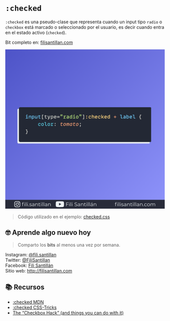 # `:checked`

`:checked` es una pseudo-clase que representa cuando un input tipo `radio` o `checkbox` está marcado o seleccionado por el usuario, es decir cuando entra en el estado activo (`checked`).

Bit completo en: [filisantillan.com](https://filisantillan.com/bits/is/)

![is CSS](./checked.png)

> Código utilizado en el ejemplo: [checked.css](./checked.css)

## 🤓 Aprende algo nuevo hoy

> Comparto los **bits** al menos una vez por semana.

Instagram: [@fili.santillan](https://www.instagram.com/fili.santillan/)  
Twitter: [@FiliSantillan](https://twitter.com/FiliSantillan)  
Facebook: [Fili Santillán](https://www.facebook.com/FiliSantillan96/)  
Sitio web: http://filisantillan.com

## 📚 Recursos

- [:checked MDN](https://developer.mozilla.org/en-US/docs/Web/CSS/:checked)
- [:checked CSS-Tricks](https://css-tricks.com/almanac/selectors/c/checked/)
- [The “Checkbox Hack” (and things you can do with it)](https://css-tricks.com/the-checkbox-hack/)
